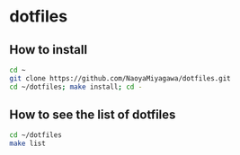# dotfiles

## How to install

```bash
cd ~
git clone https://github.com/NaoyaMiyagawa/dotfiles.git
cd ~/dotfiles; make install; cd -
```

## How to see the list of dotfiles

```bash
cd ~/dotfiles
make list
```

